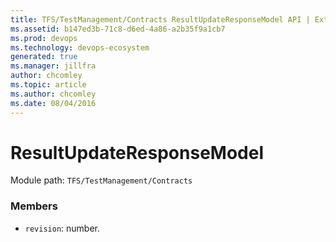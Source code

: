 ```yaml
---
title: TFS/TestManagement/Contracts ResultUpdateResponseModel API | Extensions for Azure DevOps Services
ms.assetid: b147ed3b-71c8-d6ed-4a86-a2b35f9a1cb7
ms.prod: devops
ms.technology: devops-ecosystem
generated: true
ms.manager: jillfra
author: chcomley
ms.topic: article
ms.author: chcomley
ms.date: 08/04/2016
---
```


# ResultUpdateResponseModel

Module path: `TFS/TestManagement/Contracts`


### Members

* `revision`: number. 

